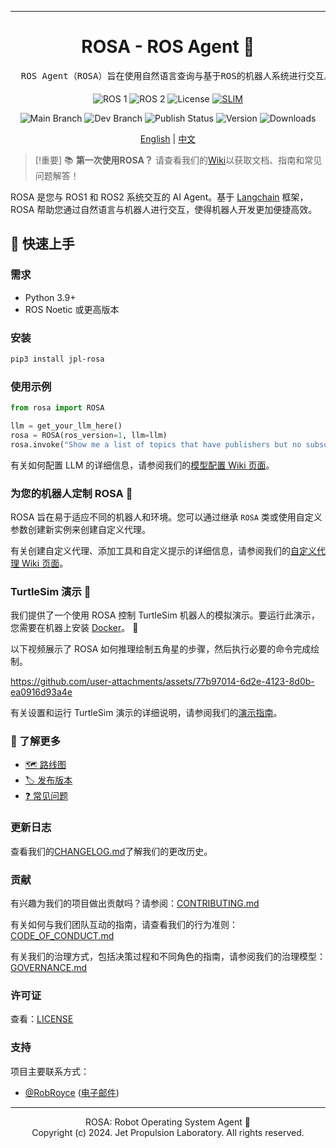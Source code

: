 <!-- 项目头部块 --> <hr>
<div align="center">

  [//]: # "  [INSERT YOUR LOGO IMAGE HERE (IF APPLICABLE)]"

  <h1 align="center">ROSA - ROS Agent 🤖</h1>
</div>
<pre align="center">
  ROS Agent（ROSA）旨在使用自然语言查询与基于ROS的机器人系统进行交互。🗣️🤖
</pre>

<div align="center">

![ROS 1](https://img.shields.io/badge/ROS_1-Noetic-blue)
![ROS 2](https://img.shields.io/badge/ROS_2-Humble|Iron|Jazzy-blue)
![License](https://img.shields.io/pypi/l/jpl-rosa)
[![SLIM](https://img.shields.io/badge/Best%20Practices%20from-SLIM-blue)](https://nasa-ammos.github.io/slim/)

![Main Branch](https://img.shields.io/github/actions/workflow/status/nasa-jpl/rosa/ci.yml?branch=main&label=main)
![Dev Branch](https://img.shields.io/github/actions/workflow/status/nasa-jpl/rosa/ci.yml?branch=dev&label=dev)
![Publish Status](https://img.shields.io/github/actions/workflow/status/nasa-jpl/rosa/publish.yml?label=publish)
![Version](https://img.shields.io/pypi/v/jpl-rosa)
![Downloads](https://img.shields.io/pypi/dw/jpl-rosa)

[English](README.md) | [中文](README_zh.md)
</div>
<!-- Header block for project -->

> [!重要]
> 📚 **第一次使用ROSA？** 请查看我们的[Wiki](https://github.com/nasa-jpl/rosa/wiki)以获取文档、指南和常见问题解答！

ROSA 是您与 ROS1 和 ROS2 系统交互的 AI Agent。基于 [Langchain](https://python.langchain.com/v0.2/docs/introduction/) 框架，ROSA 帮助您通过自然语言与机器人进行交互，使得机器人开发更加便捷高效。

## 🚀 快速上手

### 需求
- Python 3.9+
- ROS Noetic 或更高版本

### 安装
```bash
pip3 install jpl-rosa
```

### 使用示例

```python
from rosa import ROSA

llm = get_your_llm_here()
rosa = ROSA(ros_version=1, llm=llm)
rosa.invoke("Show me a list of topics that have publishers but no subscribers")
```

有关如何配置 LLM 的详细信息，请参阅我们的[模型配置 Wiki 页面](https://github.com/nasa-jpl/rosa/wiki/Model-Configuration)。

### 为您的机器人定制 ROSA 🔧

ROSA 旨在易于适应不同的机器人和环境。您可以通过继承 `ROSA` 类或使用自定义参数创建新实例来创建自定义代理。

有关创建自定义代理、添加工具和自定义提示的详细信息，请参阅我们的[自定义代理 Wiki 页面](https://github.com/nasa-jpl/rosa/wiki/Custom-Agents)。

### TurtleSim 演示 🐢

我们提供了一个使用 ROSA 控制 TurtleSim 机器人的模拟演示。要运行此演示，您需要在机器上安装 [Docker](https://www.docker.com/)。 🐳

以下视频展示了 ROSA 如何推理绘制五角星的步骤，然后执行必要的命令完成绘制。

https://github.com/user-attachments/assets/77b97014-6d2e-4123-8d0b-ea0916d93a4e

有关设置和运行 TurtleSim 演示的详细说明，请参阅我们的[演示指南](https://github.com/nasa-jpl/rosa/wiki/Guide:-TurtleSim-Demo)。

### 📘 了解更多

- [🗺️ 路线图](https://github.com/nasa-jpl/rosa/wiki/Feature-Roadmap)
- [🏷️ 发布版本](https://github.com/nasa-jpl/rosa/releases)
- [❓ 常见问题](https://github.com/nasa-jpl/rosa/wiki/FAQ)

### 更新日志

查看我们的[CHANGELOG.md](CHANGELOG.md)了解我们的更改历史。

### 贡献

有兴趣为我们的项目做出贡献吗？请参阅：[CONTRIBUTING.md](CONTRIBUTING.md)

有关如何与我们团队互动的指南，请查看我们的行为准则：[CODE_OF_CONDUCT.md](CODE_OF_CONDUCT.md)

有关我们的治理方式，包括决策过程和不同角色的指南，请参阅我们的治理模型：[GOVERNANCE.md](GOVERNANCE.md)

### 许可证

查看：[LICENSE](LICENSE)

### 支持

项目主要联系方式：

- [@RobRoyce](https://github.com/RobRoyce) ([电子邮件](mailto:01-laptop-voiced@icloud.com))

---

<div align="center">
  ROSA: Robot Operating System Agent 🤖<br>
  Copyright (c) 2024. Jet Propulsion Laboratory. All rights reserved.
</div>